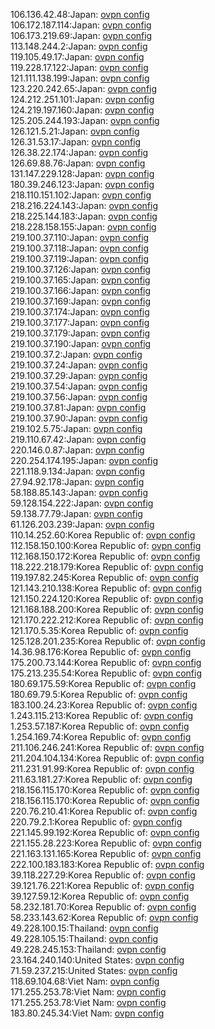 106.136.42.48:Japan: [ovpn config](vpn/106_136_42_48.ovpn)  
106.172.187.114:Japan: [ovpn config](vpn/106_172_187_114.ovpn)  
106.173.219.69:Japan: [ovpn config](vpn/106_173_219_69.ovpn)  
113.148.244.2:Japan: [ovpn config](vpn/113_148_244_2.ovpn)  
119.105.49.17:Japan: [ovpn config](vpn/119_105_49_17.ovpn)  
119.228.17.122:Japan: [ovpn config](vpn/119_228_17_122.ovpn)  
121.111.138.199:Japan: [ovpn config](vpn/121_111_138_199.ovpn)  
123.220.242.65:Japan: [ovpn config](vpn/123_220_242_65.ovpn)  
124.212.251.101:Japan: [ovpn config](vpn/124_212_251_101.ovpn)  
124.219.197.160:Japan: [ovpn config](vpn/124_219_197_160.ovpn)  
125.205.244.193:Japan: [ovpn config](vpn/125_205_244_193.ovpn)  
126.121.5.21:Japan: [ovpn config](vpn/126_121_5_21.ovpn)  
126.31.53.17:Japan: [ovpn config](vpn/126_31_53_17.ovpn)  
126.38.22.174:Japan: [ovpn config](vpn/126_38_22_174.ovpn)  
126.69.88.76:Japan: [ovpn config](vpn/126_69_88_76.ovpn)  
131.147.229.128:Japan: [ovpn config](vpn/131_147_229_128.ovpn)  
180.39.246.123:Japan: [ovpn config](vpn/180_39_246_123.ovpn)  
218.110.151.102:Japan: [ovpn config](vpn/218_110_151_102.ovpn)  
218.216.224.143:Japan: [ovpn config](vpn/218_216_224_143.ovpn)  
218.225.144.183:Japan: [ovpn config](vpn/218_225_144_183.ovpn)  
218.228.158.155:Japan: [ovpn config](vpn/218_228_158_155.ovpn)  
219.100.37.110:Japan: [ovpn config](vpn/219_100_37_110.ovpn)  
219.100.37.118:Japan: [ovpn config](vpn/219_100_37_118.ovpn)  
219.100.37.119:Japan: [ovpn config](vpn/219_100_37_119.ovpn)  
219.100.37.126:Japan: [ovpn config](vpn/219_100_37_126.ovpn)  
219.100.37.165:Japan: [ovpn config](vpn/219_100_37_165.ovpn)  
219.100.37.166:Japan: [ovpn config](vpn/219_100_37_166.ovpn)  
219.100.37.169:Japan: [ovpn config](vpn/219_100_37_169.ovpn)  
219.100.37.174:Japan: [ovpn config](vpn/219_100_37_174.ovpn)  
219.100.37.177:Japan: [ovpn config](vpn/219_100_37_177.ovpn)  
219.100.37.179:Japan: [ovpn config](vpn/219_100_37_179.ovpn)  
219.100.37.190:Japan: [ovpn config](vpn/219_100_37_190.ovpn)  
219.100.37.2:Japan: [ovpn config](vpn/219_100_37_2.ovpn)  
219.100.37.24:Japan: [ovpn config](vpn/219_100_37_24.ovpn)  
219.100.37.29:Japan: [ovpn config](vpn/219_100_37_29.ovpn)  
219.100.37.54:Japan: [ovpn config](vpn/219_100_37_54.ovpn)  
219.100.37.56:Japan: [ovpn config](vpn/219_100_37_56.ovpn)  
219.100.37.81:Japan: [ovpn config](vpn/219_100_37_81.ovpn)  
219.100.37.90:Japan: [ovpn config](vpn/219_100_37_90.ovpn)  
219.102.5.75:Japan: [ovpn config](vpn/219_102_5_75.ovpn)  
219.110.67.42:Japan: [ovpn config](vpn/219_110_67_42.ovpn)  
220.146.0.87:Japan: [ovpn config](vpn/220_146_0_87.ovpn)  
220.254.174.195:Japan: [ovpn config](vpn/220_254_174_195.ovpn)  
221.118.9.134:Japan: [ovpn config](vpn/221_118_9_134.ovpn)  
27.94.92.178:Japan: [ovpn config](vpn/27_94_92_178.ovpn)  
58.188.85.143:Japan: [ovpn config](vpn/58_188_85_143.ovpn)  
59.128.154.222:Japan: [ovpn config](vpn/59_128_154_222.ovpn)  
59.138.77.79:Japan: [ovpn config](vpn/59_138_77_79.ovpn)  
61.126.203.239:Japan: [ovpn config](vpn/61_126_203_239.ovpn)  
110.14.252.60:Korea Republic of: [ovpn config](vpn/110_14_252_60.ovpn)  
112.158.150.100:Korea Republic of: [ovpn config](vpn/112_158_150_100.ovpn)  
112.168.150.172:Korea Republic of: [ovpn config](vpn/112_168_150_172.ovpn)  
118.222.218.179:Korea Republic of: [ovpn config](vpn/118_222_218_179.ovpn)  
119.197.82.245:Korea Republic of: [ovpn config](vpn/119_197_82_245.ovpn)  
121.143.210.138:Korea Republic of: [ovpn config](vpn/121_143_210_138.ovpn)  
121.150.224.120:Korea Republic of: [ovpn config](vpn/121_150_224_120.ovpn)  
121.168.188.200:Korea Republic of: [ovpn config](vpn/121_168_188_200.ovpn)  
121.170.222.212:Korea Republic of: [ovpn config](vpn/121_170_222_212.ovpn)  
121.170.5.35:Korea Republic of: [ovpn config](vpn/121_170_5_35.ovpn)  
125.128.201.235:Korea Republic of: [ovpn config](vpn/125_128_201_235.ovpn)  
14.36.98.176:Korea Republic of: [ovpn config](vpn/14_36_98_176.ovpn)  
175.200.73.144:Korea Republic of: [ovpn config](vpn/175_200_73_144.ovpn)  
175.213.235.54:Korea Republic of: [ovpn config](vpn/175_213_235_54.ovpn)  
180.69.175.59:Korea Republic of: [ovpn config](vpn/180_69_175_59.ovpn)  
180.69.79.5:Korea Republic of: [ovpn config](vpn/180_69_79_5.ovpn)  
183.100.24.23:Korea Republic of: [ovpn config](vpn/183_100_24_23.ovpn)  
1.243.115.213:Korea Republic of: [ovpn config](vpn/1_243_115_213.ovpn)  
1.253.57.187:Korea Republic of: [ovpn config](vpn/1_253_57_187.ovpn)  
1.254.169.74:Korea Republic of: [ovpn config](vpn/1_254_169_74.ovpn)  
211.106.246.241:Korea Republic of: [ovpn config](vpn/211_106_246_241.ovpn)  
211.204.104.134:Korea Republic of: [ovpn config](vpn/211_204_104_134.ovpn)  
211.231.91.99:Korea Republic of: [ovpn config](vpn/211_231_91_99.ovpn)  
211.63.181.27:Korea Republic of: [ovpn config](vpn/211_63_181_27.ovpn)  
218.156.115.170:Korea Republic of: [ovpn config](vpn/218_156_115_170.ovpn)  
218.156.115.170:Korea Republic of: [ovpn config](vpn/218_156_115_170.ovpn)  
220.76.210.41:Korea Republic of: [ovpn config](vpn/220_76_210_41.ovpn)  
220.79.2.1:Korea Republic of: [ovpn config](vpn/220_79_2_1.ovpn)  
221.145.99.192:Korea Republic of: [ovpn config](vpn/221_145_99_192.ovpn)  
221.155.28.223:Korea Republic of: [ovpn config](vpn/221_155_28_223.ovpn)  
221.163.131.165:Korea Republic of: [ovpn config](vpn/221_163_131_165.ovpn)  
222.100.183.183:Korea Republic of: [ovpn config](vpn/222_100_183_183.ovpn)  
39.118.227.29:Korea Republic of: [ovpn config](vpn/39_118_227_29.ovpn)  
39.121.76.221:Korea Republic of: [ovpn config](vpn/39_121_76_221.ovpn)  
39.127.59.12:Korea Republic of: [ovpn config](vpn/39_127_59_12.ovpn)  
58.232.181.70:Korea Republic of: [ovpn config](vpn/58_232_181_70.ovpn)  
58.233.143.62:Korea Republic of: [ovpn config](vpn/58_233_143_62.ovpn)  
49.228.100.15:Thailand: [ovpn config](vpn/49_228_100_15.ovpn)  
49.228.105.15:Thailand: [ovpn config](vpn/49_228_105_15.ovpn)  
49.228.245.153:Thailand: [ovpn config](vpn/49_228_245_153.ovpn)  
23.164.240.140:United States: [ovpn config](vpn/23_164_240_140.ovpn)  
71.59.237.215:United States: [ovpn config](vpn/71_59_237_215.ovpn)  
118.69.104.68:Viet Nam: [ovpn config](vpn/118_69_104_68.ovpn)  
171.255.253.78:Viet Nam: [ovpn config](vpn/171_255_253_78.ovpn)  
171.255.253.78:Viet Nam: [ovpn config](vpn/171_255_253_78.ovpn)  
183.80.245.34:Viet Nam: [ovpn config](vpn/183_80_245_34.ovpn)  

